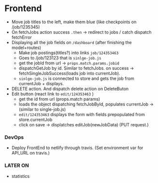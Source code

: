 
# Frontend

* Move job titles to the left, make them blue (like checkpoints on /job/1235345)
* On fetchJobs action success `.then` -> redirect to jobs / catch dispatch fetchError
* Displaying all the job fields on `/dashboard` (after finishing the model+routes)
    * Make job postings(titles?) into links `job/124353463`
    * Goes to /job/123123 that is `sinlge-job.js`
    * get the jobId from url -> `props.match.params.jobid`
    * dispatchGetJob by id. Similar to fetchJobs. on success -> fetchSingleJobSuccess(loads job into currentJob).
    * `sinlge-job.js` is connected to store and gets the job from currentJob + displays.
* DELETE action. And dispatch delete action on DeleteButon
* Edit button (react link to `edit/124353463` )
    * get the id from url (props.match params)
    * loads the object dispatching fetchJobById, populates currentJob -> (similar to single-job.js)
    * `edit/124353463` displays the form with fields prepopulated from store.currentJob
    * click on save -> displatches editJob(newJobData) (PUT request.)

### DevOps

* Deploy FrontEnd to netlify through travis. (Set environment var for API_URL on travis.)

### LATER ON

* statistics
